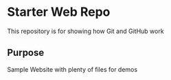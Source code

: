 # Starter Web Repo

This repository is for showing how Git and GitHub work

## Purpose

Sample Website with plenty of files for demos